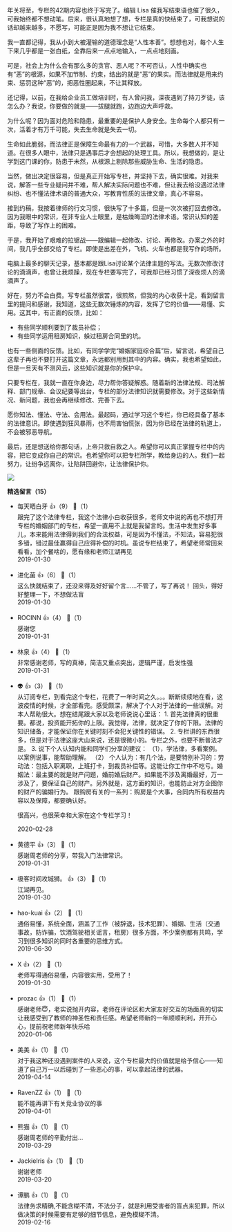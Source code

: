 年关将至，专栏的42期内容也终于写完了。编辑 Lisa 催我写结束语也催了很久，可我始终都不想动笔。后来，很认真地想了想，专栏是真的快结束了，可我想说的话却越来越多，不愿写，可能正是因为我不想让它结束。

我一直都记得，我从小到大被灌输的道德理念是“人性本善”。想想也对，每个人生下来几乎都是一张白纸，全靠后来一点点地输入，一点点地刻画。

可是，社会上为什么会有那么多的贪官、恶人呢？不可否认，人性中确实也有“恶”的根源，如果不加节制、约束，结出的就是“恶”的果实。而法律就是用来约束、惩罚这种“恶”的，把恶性圈起来，不让其释放。

还记得，以前，在我给企业员工做培训时，有人曾问我，深夜遇到了持刀歹徒，该怎么办？我说，你要做的就是——拔腿就跑，边跑边大声呼救。

为什么呢？因为面对危险和隐患，最重要的是保护人身安全。生命每个人都只有一次，活着才有万千可能，失去生命就是失去一切。

生命如此脆弱，而法律正是保障生命最有力的一个武器，可惜，大多数人并不知道。在很多人眼中，法律只是遇事后才会想起的处理工具。所以，我想做的，是让学到这门课的你，防患于未然，从根源上剔除那些威胁生命、生活的隐患。

当然，做出决定很容易，但是真正开始写专栏，并坚持下去，确实很难。对我来说，解答一些专业疑问并不难，帮人解决实际问题也不难，但让我去给没遇过法律纠纷、也不懂法律术语的普通大众，写教育性质的法律文章，真心不容易。

接到约稿，我按着律师的行文习惯，很快写了十多篇，但是一次次被打回去修改。因为我眼中的常识，在非专业人士眼里，是枯燥晦涩的法律术语。常识认知的差距，导致了写作上的困难。

于是，我开始了艰难的拉锯战——跟编辑一起修改、讨论、再修改。办案之外的时间，我几乎全部交给了专栏。即使是出差在外，飞机、火车也都是我写作的场所。

电脑上最多的聊天记录，基本都是跟Lisa讨论某个法律主题的写法。无数次修改讨论的滴滴声，也曾让我烦躁，现在专栏要写完了，可我却已经习惯了深夜烦人的滴滴声了。

好在，努力不会白费。写专栏虽然很苦，很煎熬，但我的内心收获十足。看到留言里的提问和感谢，我知道，这些无数次锤炼的内容，发挥了它的价值——易懂、实用。这其中，有正面的反馈，比如：

- 有些同学顺利要到了裁员补偿；
- 有些同学运用租房知识，躲过租房合同里的坑。

也有一些侧面的反馈。比如，有同学学完“婚姻家庭综合篇”后，留言说，希望自己这辈子再也不要打开这篇文章，永远都别用到其中的内容。确实，我也希望如此，但是一旦天有不测风云，这些知识就是你的保护伞。

只要专栏在，我就一直在你身边，尽力帮你答疑解惑。随着新的法律法规、司法解释、部门规章、会议纪要等出台，专栏的部分法律知识就需要修改。对于这些新情况、新问题，我也会再继续修改、完善下去。

愿你知法、懂法、守法、会用法。最起码，通过学习这个专栏，你已经具备了基本的法律意识。即使遇到狂风暴雨，也不用害怕慌张，因为你已经在法律的轨道上，不会被邪恶导航。

最后，还是想送给你那句话，上帝只救自救之人。希望你可以真正掌握专栏中的内容，把它变成你自己的常识。也希望你可以把专栏所学，教给身边的人。我们一起努力，让纷争远离你，让陷阱回避你，让法律保护你。

[![](https://static001.geekbang.org/resource/image/35/da/351b317a0328f2562dffcf90b7a138da.jpg?wh=1142%2A801)](https://wj.qq.com/s2/3144882/8c1e/)
<div><strong>精选留言（15）</strong></div><ul>
<li><span>每天晒白牙</span> 👍（9） 💬（1）<div>跟完了这个法律专栏，我这个法律小白收获很多，老师文中说的再也不想打开专栏的婚姻部门的专栏，希望一直用不上就是我留言的。生活中发生好多事儿，本来能用法律得到我们的合法权益，可是因为不懂法，不知法，容易犯很多错，错过最佳赢得自己应得补偿的时机。虽说专栏结束了，希望老师常回来看看，加个餐啥的，愿有缘和老师江湖再见</div>2019-01-30</li><br/><li><span>进化菌</span> 👍（6） 💬（1）<div>这么快就结束了，还没来得及好好留个言……不管了，写了再说！
回头，得好好整理一下，不想做法盲</div>2019-01-30</li><br/><li><span>ROCINN</span> 👍（4） 💬（1）<div>感谢您</div>2019-01-31</li><br/><li><span>林泉</span> 👍（4） 💬（1）<div>非常感谢老师，写的真棒，简洁又重点突出，逻辑严谨，启发性强</div>2019-01-31</li><br/><li><span>👽</span> 👍（3） 💬（1）<div>从订阅专栏，到看完这个专栏，花费了一年时间之久。。。断断续续地在看，这波疫情的时候，才全部看完。感受颇深，解决了个人对于法律的一些误解。对本人帮助很大。想在结尾跟大家以及老师说说心里话：
1. 首先法律真的很重要。都说，投资能开拓你的上限。我觉得，法律，就决定了你的下限。法律的知识储备，才能保证你在关键时刻不会犯关键性的错误。
2. 专栏讲的东西很多，但是对于法律这座大山来说，还是很微小的。专栏之外，也要不断普法才是。
3. 说下个人认知内能和同学们分享的建议：
（1），学法律，多看案例。以案例说事，能帮助理解。
（2） 个人认为：有几个法，是要特别补习的：劳动法：包括入职离职，上班打卡，到裁员补偿等。这能让你工作中不吃亏。婚姻法：最主要的就是财产问题，婚前婚后财产。如果能不涉及离婚最好，万一涉及了，要保证自己的财产。另外就是，这方面的知识，也能防止对方企图你的财产的骗婚行为。 跟购房有关的一系列：购房是个大事，合同内所有权益内容以及保障，都要确认好。

很高兴，也很荣幸和大家在这个专栏学习！</div>2020-02-28</li><br/><li><span>黄德平</span> 👍（3） 💬（1）<div>感谢周老师的分享，带我入门法律常识。</div>2019-01-31</li><br/><li><span>极客时间攻城狮。</span> 👍（3） 💬（1）<div>江湖再见。</div>2019-01-30</li><br/><li><span>hao-kuai</span> 👍（2） 💬（1）<div>通俗易懂，系统全面，涵盖了工作（被辞退，技术犯罪）、婚姻、生活（交通事故，防诈骗，饮酒驾驶相关谣言，租房）很多方面，不少案例都有共鸣，学习到很多知识的同时各重要的思维方式。</div>2019-06-30</li><br/><li><span>X</span> 👍（2） 💬（1）<div>老师写得通俗易懂，内容很实用，受用了！</div>2019-01-30</li><br/><li><span>prozac</span> 👍（1） 💬（1）<div>感谢老师😇，老实说抛开内容，老师在评论区和大家友好交互的场面真的切实让我感受到了教师的神圣性和责任感。希望老师新的一年顺顺利利，开开心心，提前祝老师新年快乐哈</div>2020-01-06</li><br/><li><span>美美</span> 👍（1） 💬（1）<div>对于我这种还没遇到案件的人来说，这个专栏最大的价值就是给予信心——知道了自己万一以后碰到了一些恶心的事，可以拿起法律的武器。</div>2019-04-14</li><br/><li><span>RavenZZ</span> 👍（1） 💬（1）<div>能不能再讲下有关竞业协议的事</div>2019-04-01</li><br/><li><span>熊猫</span> 👍（1） 💬（1）<div>感谢周老师的辛勤付出...</div>2019-03-29</li><br/><li><span>JackieIris</span> 👍（1） 💬（1）<div>谢谢老师</div>2019-03-20</li><br/><li><span>谭鹏</span> 👍（1） 💬（1）<div>法律务求精确,不能含糊不清，不法分子，就是利用受害者的盲点来犯罪，所以做决策的时候需要有足够的细节信息，避免模糊不清。</div>2019-02-16</li><br/>
</ul>